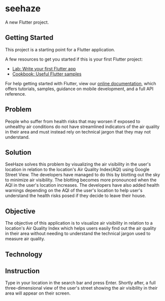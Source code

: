 # seehaze

A new Flutter project.

## Getting Started

This project is a starting point for a Flutter application.

A few resources to get you started if this is your first Flutter project:

- [Lab: Write your first Flutter app](https://flutter.dev/docs/get-started/codelab)
- [Cookbook: Useful Flutter samples](https://flutter.dev/docs/cookbook)

For help getting started with Flutter, view our
[online documentation](https://flutter.dev/docs), which offers tutorials,
samples, guidance on mobile development, and a full API reference.

## Problem

People who suffer from health risks that may worsen if exposed to unhealthy air conditions do not have streamlined indicators of the air quality in their area and must instead rely on technical jargon that they may not understand.

## Solution

SeeHaze solves this problem by visualizing the air visibility in the user's location in relation to the location's Air Quality Index(AQI) using Google Street View. The developers have managed to do this by blotting out the sky to minimize air visibility. The blotting becomes more pronounced when the AQI in the user's location increases. The developers have also added health warnings depending on the AQI of the user's location to help user's understand the health risks posed if they decide to leave their house.

## Objective

The objective of this application is to visualize air visibility in relation to a location's Air Quality Index which helps users easily find out the air quality in their area without needing to understand the technical jargon used to measure air quality.

## Technology

## Instruction

Type in your location in the search bar and press Enter. Shortly after, a full three-dimensional view of the user's street showing the air visibility in their area will appear on their screen.
